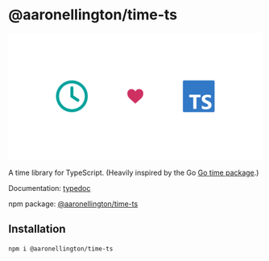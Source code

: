 # @aaronellington/time-ts

![time-ts logo](./ops/images/time-ts.png)

A time library for TypeScript. (Heavily inspired by the Go [Go time package](https://pkg.go.dev/time).)

Documentation: [typedoc](https://aaronellington.github.io/time-ts/)

npm package: [@aaronellington/time-ts](https://www.npmjs.com/package/@aaronellington/time-ts)

## Installation

```shell
npm i @aaronellington/time-ts
```
